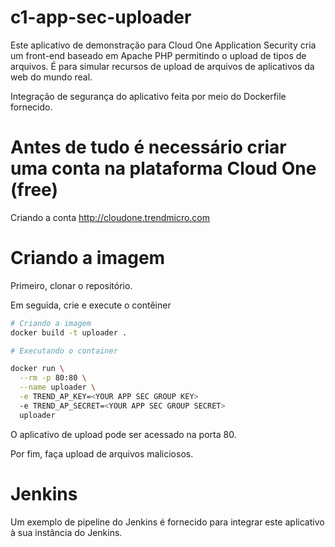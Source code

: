# c1-app-sec-uploader

Este aplicativo de demonstração para Cloud One Application Security cria um front-end baseado em Apache PHP permitindo o upload de tipos de arquivos. É para simular recursos de upload de arquivos de aplicativos da web do mundo real.

Integração de segurança do aplicativo feita por meio do Dockerfile fornecido.

# Antes de tudo é necessário criar uma conta na plataforma Cloud One (free)

Criando a conta http://cloudone.trendmicro.com

# Criando a imagem

Primeiro, clonar o repositório.

Em seguida, crie e execute o contêiner

```sh
# Criando a imagem
docker build -t uploader .

# Executando o container

docker run \
  --rm -p 80:80 \
  --name uploader \
  -e TREND_AP_KEY=<YOUR APP SEC GROUP KEY>
  -e TREND_AP_SECRET=<YOUR APP SEC GROUP SECRET>
  uploader
```

O aplicativo de upload pode ser acessado na porta 80.

Por fim, faça upload de arquivos maliciosos.

# Jenkins

Um exemplo de pipeline do Jenkins é fornecido para integrar este aplicativo à sua instância do Jenkins.
